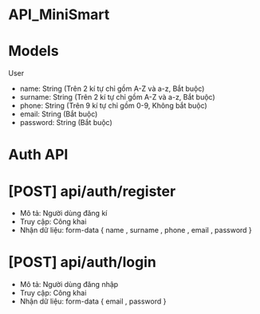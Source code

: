 # API_MiniSmart
# Models
User
- name: String (Trên 2 kí tự chỉ gồm A-Z và a-z, Bắt buộc)
- surname: String (Trên 2 kí tự chỉ gồm A-Z và a-z, Bắt buộc)
- phone: String (Trên 9 kí tự chỉ gồm 0-9, Không bắt buộc)
- email: String (Bắt buộc)
- password: String (Bắt buộc)
# Auth API
# [POST] api/auth/register
- Mô tả: Người dùng đăng kí
- Truy cập: Công khai
- Nhận dữ liệu: form-data { name , surname , phone , email , password }
# [POST] api/auth/login
- Mô tả: Người dùng đăng nhập
- Truy cập: Công khai
- Nhận dữ liệu: form-data { email , password }
